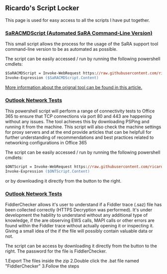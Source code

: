 ## Ricardo's Script Locker

This page is used for easy access to all the scripts I have put together.

### [SaRACMDScript (Automated SaRA Command-Line Version)](https://github.com/ricardoMpacheco/SaRACMDScript)
This small script allows the process for the usage of the SaRA support tool command-line version to be as automated as possible.

The script can be easily accessed / run by running the following powershell cmdlets:
```ps
$SaRACMDScript = Invoke-WebRequest https://raw.githubusercontent.com/ricardoMpacheco/SaRACMDScript/main/SaRACMDScript.ps1
Invoke-Expression ($SaRACMDScript.Content)
```
  
 <a href="https://docs.microsoft.com/en-us/office365/troubleshoot/administration/sara-command-line-version" target="_blank">More information about the orignal tool can be found in this article.</a>

### [Outlook Network Tests](https://github.com/ricardoMpacheco/ONT)

This powershell script will perform a range of connectivity tests to Office 365 to ensure that TCP connections via port 80 and 443 are happening without any issues. The tool achieves this by downloading PSPing and running it from the machine.
This script will also check the machine settings for proxy servers and at the end provide articles that can be helpfull for further understanding of recommendations and best practices related to networking configurations in Office 365

The script can be easily accessed / run by running the following powershell cmdlets:
```ps
$ONTScript = Invoke-WebRequest https://raw.githubusercontent.com/ricardoMpacheco/ONT/main/ONT.ps1
Invoke-Expression ($ONTScript.Content)
```
or by downloading it directly from the button to the right.


### [Outlook Network Tests](https://github.com/ricardoMpacheco/ONT)

FiddlerChecker allows it's user to understand if a Fiddler trace (.saz) file has been collected correctly (HTTPS Decryption was performed). It's under development the hability to understand without any additional type of knowledge, if the are observing EWS calls, MAPI calls or other errors are found within the Fiddler trace without actually opening it or inspecting it. Giving a small idea of the if the file will possibly contain valuable data or not.

The script can be access by downloading it directly from the button to the right. The password for the file is FiddlerChecker.

1.Export The files inside the zip
2.Double click the .bat file named "FiddlerChecker"
3.Follow the steps


